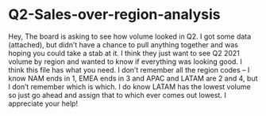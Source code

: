 # Q2-Sales-over-region-analysis
Hey, The board is asking to see how volume looked in Q2. I got some data (attached), but didn’t have a chance to pull anything together and was hoping you could take a stab at it. I think they just want to see Q2 2021 volume by region and wanted to know if everything was looking good. I think this file has what you need. I don’t remember all the region codes – I know NAM ends in 1, EMEA ends in 3 and APAC and LATAM are 2 and 4, but I don’t remember which is which. I do know LATAM has the lowest volume so just go ahead and assign that to which ever comes out lowest. I appreciate your help!
